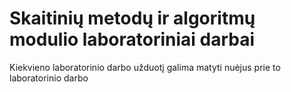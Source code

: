 # Skaitinių metodų ir algoritmų modulio laboratoriniai darbai
Kiekvieno laboratorinio darbo užduotį galima matyti nuėjus prie to laboratorinio darbo